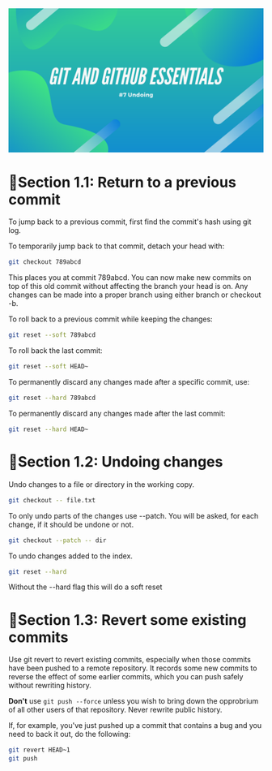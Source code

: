 <img src="./7.png"/>

# 📌Section 1.1: Return to a previous commit

To jump back to a previous commit, first find the commit's hash using git log.


To temporarily jump back to that commit, detach your head with:
```bash
git checkout 789abcd
```
This places you at commit 789abcd. You can now make new commits on top of this old commit without affecting the
branch your head is on. Any changes can be made into a proper branch using either branch or checkout -b.


To roll back to a previous commit while keeping the changes:
```bash
git reset --soft 789abcd
```

To roll back the last commit:
```bash
git reset --soft HEAD~
```

To permanently discard any changes made after a specific commit, use:
```bash
git reset --hard 789abcd
```
To permanently discard any changes made after the last commit:
```bash
git reset --hard HEAD~
```


# 📌Section 1.2: Undoing changes

Undo changes to a file or directory in the working copy.
```bash
git checkout -- file.txt
```

To only undo parts of the changes use --patch. You will be asked, for each change, if it should be undone or not.
```bash
git checkout --patch -- dir
```
To undo changes added to the index.
```bash
git reset --hard
```

Without the --hard flag this will do a soft reset


# 📌Section 1.3: Revert some existing commits

Use git revert to revert existing commits, especially when those commits have been pushed to a remote repository.
It records some new commits to reverse the effect of some earlier commits, which you can push safely without
rewriting history.


**Don't** use `git push --force` unless you wish to bring down the opprobrium of all other users of that repository.
Never rewrite public history.


If, for example, you've just pushed up a commit that contains a bug and you need to back it out, do the following:
```bash
git revert HEAD~1
git push
```
